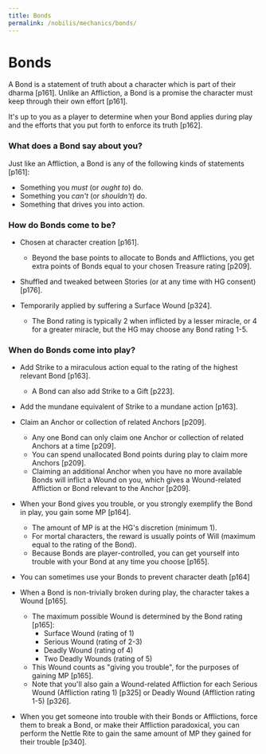 ```yaml
---
title: Bonds
permalink: /nobilis/mechanics/bonds/
---
```


# Bonds

A Bond is a statement of truth about a character which is part of their dharma [p161]. Unlike an Affliction, a Bond is a promise the character must keep through their own effort [p161].

It's up to you as a player to determine when your Bond applies during play and the efforts that you put forth to enforce its truth [p162].

### What does a Bond say about you?

Just like an Affliction, a Bond is any of the following kinds of statements [p161]:

- Something you *must* (or *ought to*) do.
- Something you *can't* (or *shouldn't*) do.
- Something that drives you into action.

### How do Bonds come to be?

- Chosen at character creation [p161].
  - Beyond the base points to allocate to Bonds and Afflictions, you get extra points of Bonds equal to your chosen Treasure rating [p209].

- Shuffled and tweaked between Stories (or at any time with HG consent) [p176].

- Temporarily applied by suffering a Surface Wound [p324].
  - The Bond rating is typically 2 when inflicted by a lesser miracle, or 4 for a greater miracle, but the HG may choose any Bond rating 1-5.

### When do Bonds come into play?

- Add Strike to a miraculous action equal to the rating of the highest relevant Bond [p163].
    - A Bond can also add Strike to a Gift [p223].

- Add the mundane equivalent of Strike to a mundane action [p163].

- Claim an Anchor or collection of related Anchors [p209].
  - Any one Bond can only claim one Anchor or collection of related Anchors at a time [p209].
  - You can spend unallocated Bond points during play to claim more Anchors [p209].
  - Claiming an additional Anchor when you have no more available Bonds will inflict a Wound on you, which gives a Wound-related Affliction or Bond relevant to the Anchor [p209].

- When your Bond gives you trouble, or you strongly exemplify the Bond in play, you gain some MP [p164].
  - The amount of MP is at the HG's discretion (minimum 1).
  - For mortal characters, the reward is usually points of Will (maximum equal to the rating of the Bond).
  - Because Bonds are player-controlled, you can get yourself into trouble with your Bond at any time you choose [p165].

- You can sometimes use your Bonds to prevent character death [p164]

- When a Bond is non-trivially broken during play, the character takes a Wound [p165].
  - The maximum possible Wound is determined by the Bond rating [p165]:
    - Surface Wound (rating of 1)
    - Serious Wound (rating of 2-3)
    - Deadly Wound (rating of 4)
    - Two Deadly Wounds (rating of 5)
  - This Wound counts as "giving you trouble", for the purposes of gaining MP [p165].
  - Note that you'll also gain a Wound-related Affliction for each Serious Wound (Affliction rating 1) [p325] or Deadly Wound (Affliction rating 1-5) [p326].

- When you get someone into trouble with their Bonds or Afflictions, force them to break a Bond, or make their Affliction paradoxical, you can perform the Nettle Rite to gain the same amount of MP they gained for their trouble [p340].
